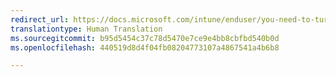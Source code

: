 ```yaml
---
redirect_url: https://docs.microsoft.com/intune/enduser/you-need-to-turn-on-scanning-for-security-threats-android
translationtype: Human Translation
ms.sourcegitcommit: b95d5454c37c78d5470e7ce9e4bb8cbfbd540b0d
ms.openlocfilehash: 440519d8d4f04fb08204773107a4867541a4b6b8

---
```




<!--HONumber=Feb17_HO1-->


